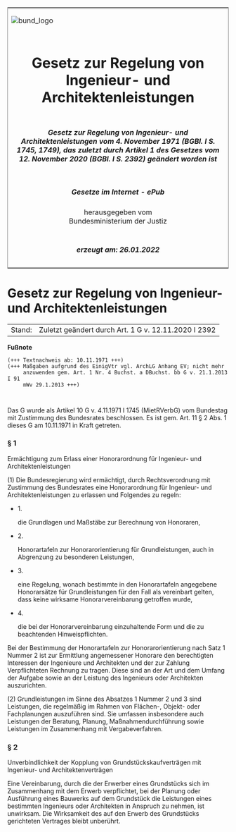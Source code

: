 <span id="DECKBLATT.html"></span>

<table border="0" frame="border" width="100%">

<tr valign="top">

<td align="left">

![bund\_logo](BfJ_2021_Web_de_de.gif)

</td>

<td align="right">

 

</td>

</tr>

<tr align="center" valign="middle">

<td colspan="2">

# Gesetz zur Regelung von Ingenieur- und Architektenleistungen

</td>

</tr>

<tr align="center" valign="middle">

<td colspan="2">

##### Gesetz zur Regelung von Ingenieur- und Architektenleistungen vom 4. November 1971 (BGBl. I S. 1745, 1749), das zuletzt durch Artikel 1 des Gesetzes vom 12. November 2020 (BGBl. I S. 2392) geändert worden ist

</td>

</tr>

<tr align="center" valign="middle">

<td colspan="2">

  
  

##### Gesetze im Internet - ePub  
  
herausgegeben vom  
Bundesministerium der Justiz

</td>

</tr>

<tr align="center" valign="bottom">

<td colspan="2">

  
  

##### erzeugt am: 26.01.2022

</td>

</tr>

</table>

<span id="BJNR017490971.html"></span>

# Gesetz zur Regelung von Ingenieur- und Architektenleistungen

<div>

<div class="jnhtml">

|        |                                                      |
| ------ | ---------------------------------------------------- |
| Stand: | Zuletzt geändert durch Art. 1 G v. 12.11.2020 I 2392 |

</div>

</div>

<div>

  
**Fußnote**

<div class="jnhtml">

<div>

<div class="jurAbsatz">

  

``` 
(+++ Textnachweis ab: 10.11.1971 +++)
(+++ Maßgaben aufgrund des EinigVtr vgl. ArchLG Anhang EV; nicht mehr          
     anzuwenden gem. Art. 1 Nr. 4 Buchst. a DBuchst. bb G v. 21.1.2013 I 91    
     mWv 29.1.2013 +++) 

 
```

Das G wurde als Artikel 10 G v. 4.11.1971 I 1745 (MietRVerbG) vom
Bundestag mit Zustimmung des Bundesrates beschlossen. Es ist gem. Art.
11 § 2 Abs. 1 dieses G am 10.11.1971 in Kraft getreten.

</div>

</div>

</div>

</div>

<span id="BJNR017490971BJNE000102360.html"></span>

### § 1  
Ermächtigung zum Erlass einer Honorarordnung für Ingenieur- und Architektenleistungen

<div>

<div class="jnhtml">

<div>

<div class="jurAbsatz">

(1) Die Bundesregierung wird ermächtigt, durch Rechtsverordnung mit
Zustimmung des Bundesrates eine Honorarordnung für Ingenieur- und
Architektenleistungen zu erlassen und Folgendes zu regeln:

  - 1\.
    
    <div>
    
    die Grundlagen und Maßstäbe zur Berechnung von Honoraren,
    
    </div>

  - 2\.
    
    <div>
    
    Honorartafeln zur Honorarorientierung für Grundleistungen, auch in
    Abgrenzung zu besonderen Leistungen,
    
    </div>

  - 3\.
    
    <div>
    
    eine Regelung, wonach bestimmte in den Honorartafeln angegebene
    Honorarsätze für Grundleistungen für den Fall als vereinbart gelten,
    dass keine wirksame Honorarvereinbarung getroffen wurde,
    
    </div>

  - 4\.
    
    <div>
    
    die bei der Honorarvereinbarung einzuhaltende Form und die zu
    beachtenden Hinweispflichten.
    
    </div>

Bei der Bestimmung der Honorartafeln zur Honorarorientierung nach Satz 1
Nummer 2 ist zur Ermittlung angemessener Honorare den berechtigten
Interessen der Ingenieure und Architekten und der zur Zahlung
Verpflichteten Rechnung zu tragen. Diese sind an der Art und dem Umfang
der Aufgabe sowie an der Leistung des Ingenieurs oder Architekten
auszurichten.

</div>

<div class="jurAbsatz">

(2) Grundleistungen im Sinne des Absatzes 1 Nummer 2 und 3 sind
Leistungen, die regelmäßig im Rahmen von Flächen-, Objekt- oder
Fachplanungen auszuführen sind. Sie umfassen insbesondere auch
Leistungen der Beratung, Planung, Maßnahmendurchführung sowie Leistungen
im Zusammenhang mit Vergabeverfahren.

</div>

</div>

</div>

</div>

<span id="BJNR017490971BJNE000301360.html"></span>

### § 2  
Unverbindlichkeit der Kopplung von Grundstückskaufverträgen mit Ingenieur- und Architektenverträgen

<div>

<div class="jnhtml">

<div>

<div class="jurAbsatz">

Eine Vereinbarung, durch die der Erwerber eines Grundstücks sich im
Zusammenhang mit dem Erwerb verpflichtet, bei der Planung oder
Ausführung eines Bauwerks auf dem Grundstück die Leistungen eines
bestimmten Ingenieurs oder Architekten in Anspruch zu nehmen, ist
unwirksam. Die Wirksamkeit des auf den Erwerb des Grundstücks
gerichteten Vertrages bleibt unberührt.

</div>

</div>

</div>

</div>
